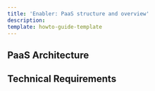 ```yaml
---
title: 'Enabler: PaaS structure and overview'
description: 
template: howto-guide-template
---
```


## PaaS Architecture

## Technical Requirements

